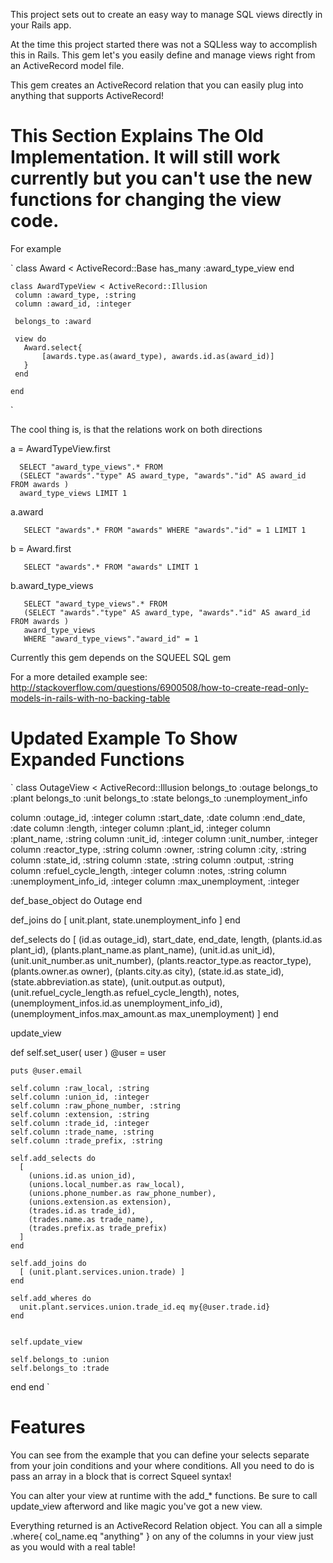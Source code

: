 This project sets out to create an easy way to manage SQL views directly in your Rails app.

At the time this project started there was not a SQLless way to accomplish this in Rails.  This gem let's you easily define and manage views right from an ActiveRecord model file.

This gem creates an ActiveRecord relation that you can easily plug into anything that supports ActiveRecord!

# This Section Explains The Old Implementation.  It will still work currently but you can't use the new functions for changing the view code. #

For example

`
    class Award < ActiveRecord::Base
     has_many :award_type_view
    end

    class AwardTypeView < ActiveRecord::Illusion
     column :award_type, :string
     column :award_id, :integer

     belongs_to :award

     view do
       Award.select{
           [awards.type.as(award_type), awards.id.as(award_id)]
       }
     end

    end
`

The cool thing is, is that the relations work on both directions

a = AwardTypeView.first

      SELECT "award_type_views".* FROM 
      (SELECT "awards"."type" AS award_type, "awards"."id" AS award_id FROM awards ) 
      award_type_views LIMIT 1

a.award

       SELECT "awards".* FROM "awards" WHERE "awards"."id" = 1 LIMIT 1

b = Award.first

       SELECT "awards".* FROM "awards" LIMIT 1

b.award_type_views

       SELECT "award_type_views".* FROM 
       (SELECT "awards"."type" AS award_type, "awards"."id" AS award_id FROM awards ) 
       award_type_views 
       WHERE "award_type_views"."award_id" = 1

Currently this gem depends on the SQUEEL SQL gem

For a more detailed example see: http://stackoverflow.com/questions/6900508/how-to-create-read-only-models-in-rails-with-no-backing-table


# Updated Example To Show Expanded Functions #

`
class OutageView < ActiveRecord::Illusion
  belongs_to :outage
  belongs_to :plant
  belongs_to :unit
  belongs_to :state
  belongs_to :unemployment_info

  column :outage_id, :integer
  column :start_date, :date
  column :end_date, :date
  column :length, :integer
  column :plant_id, :integer
  column :plant_name, :string
  column :unit_id, :integer
  column :unit_number, :integer
  column :reactor_type, :string
  column :owner, :string
  column :city, :string
  column :state_id, :string
  column :state, :string
  column :output, :string
  column :refuel_cycle_length, :integer
  column :notes, :string
  column :unemployment_info_id, :integer
  column :max_unemployment, :integer

  def_base_object do
    Outage
  end

  def_joins do
    [ unit.plant, state.unemployment_info ]
  end

  def_selects do
    [
      (id.as outage_id),
      start_date,
      end_date,
      length,
      (plants.id.as plant_id),
      (plants.plant_name.as plant_name),
      (unit.id.as unit_id),
      (unit.unit_number.as unit_number),
      (plants.reactor_type.as reactor_type),
      (plants.owner.as owner),
      (plants.city.as city),
      (state.id.as state_id),
      (state.abbreviation.as state),
      (unit.output.as output),
      (unit.refuel_cycle_length.as refuel_cycle_length),
      notes,
      (unemployment_infos.id.as unemployment_info_id),
      (unemployment_infos.max_amount.as max_unemployment)
    ]
  end

  update_view

  def self.set_user( user )
    @user = user

    puts @user.email

    self.column :raw_local, :string
    self.column :union_id, :integer
    self.column :raw_phone_number, :string
    self.column :extension, :string
    self.column :trade_id, :integer
    self.column :trade_name, :string
    self.column :trade_prefix, :string

    self.add_selects do
      [
        (unions.id.as union_id),
        (unions.local_number.as raw_local),
        (unions.phone_number.as raw_phone_number),
        (unions.extension.as extension),
        (trades.id.as trade_id),
        (trades.name.as trade_name),
        (trades.prefix.as trade_prefix)
      ]
    end

    self.add_joins do
      [ (unit.plant.services.union.trade) ]
    end

    self.add_wheres do
      unit.plant.services.union.trade_id.eq my{@user.trade.id}
    end


    self.update_view

    self.belongs_to :union
    self.belongs_to :trade
  end
end
`

# Features #

You can see from the example that you can define your selects separate from your join conditions and your where conditions.
All you need to do is pass an array in a block that is correct Squeel syntax!

You can alter your view at runtime with the add_* functions.  Be sure to call update_view afterword and like magic you've got a new view.

Everything returned is an ActiveRecord Relation object.  You can all a simple .where{ col_name.eq "anything" } on any of the columns in your view just as you would with a real table!